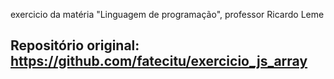 exercicio da matéria "Linguagem de programação", professor Ricardo Leme

## Repositório original: https://github.com/fatecitu/exercicio_js_array
 

